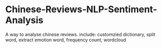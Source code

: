 # Chinese-Reviews-NLP-Sentiment-Analysis

A way to analyse chinese reviews. include: customzied dictionary, split word, extract emotion word, frequency count, wordcloud
